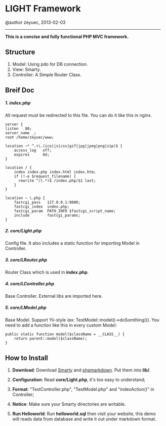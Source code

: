 # LIGHT Framework
@author zeyuec, 2013-02-03
* * * 

**This is a concise and fully functional PHP MVC framework.**

## Structure
1. Model: Using pdo for DB connection.
2. View: Smarty.
2. Controller: A Simple Router Class.

## Breif Doc
##### 1. index.php
  All request must be redirected to this file. You can do it like this in nginx.
 
    server {
    listen   80; 
    server_name _;
    root /home/zeyuec/www;
    
    location ~* ^.+\.(ico|js|css|gif|jpg|jpeg|png|zip)$ {
        access_log   off;
        expires      0d;
    }

    location / {
        index index.php index.html index.htm;
        if (!-e $request_filename) {
          rewrite ^/(.*)$ /index.php/$1 last;
        }
    }
    
    location ~ \.php {
        fastcgi_pass   127.0.0.1:9000;  
        fastcgi_index  index.php;
        fastcgi_param  PATH_INFO $fastcgi_script_name;
        include        fastcgi_params;
    } 

##### 2. core/Light.php
Config file. It also includes a static function for importing Model in Controller.

##### 3. core/LRouter.php
Router Class which is used in **index.php**.

##### 4. core/LController.php
Base Controller. External libs are imported here.

##### 5. core/LModel.php
Base Model. Support Yii-style (ex: TestModel::model()->doSomthing()). You need to add a  function like this in every custom Model:

    public static function model($className = __CLASS__) {
        return parent::model($className);
    }

## How to Install
1. **Download**: Download [Smarty](http://www.smarty.net/) and [phpmarkdown](http://michelf.ca/projects/php-markdown/). Put them into **lib/**.

2. **Configuration**: Read **core/Light.php**, it's too easy to understand;

3. **Format**: "TestController.php", "TestModel.php" and "indexAction()" in Controller;

4. **Notice**: Make sure your Smarty directories are writable.

5. **Run Helloworld**: Run **helloworld.sql** then visit your website, this demo will reads data from database and write it out under markdown format.


